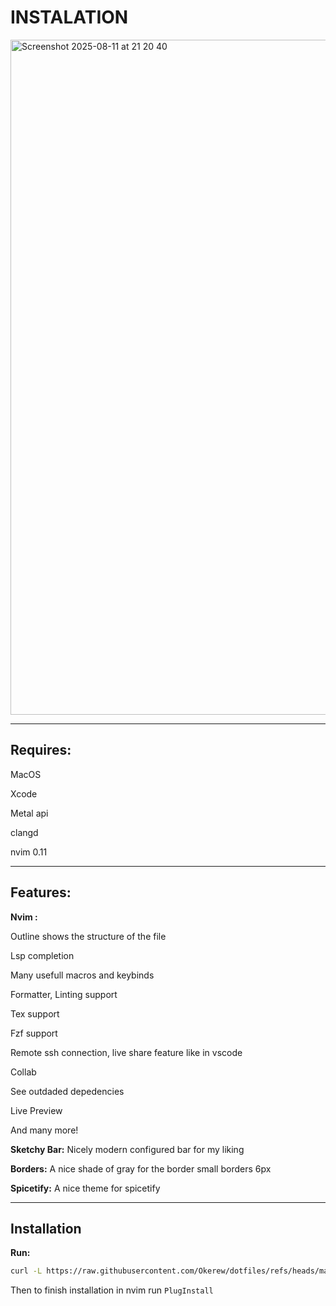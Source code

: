 # INSTALATION
<img width="1920" height="1080" alt="Screenshot 2025-08-11 at 21 20 40" src="https://github.com/user-attachments/assets/f4017b44-826d-44c4-bc77-a393b54372d9" />

--------------------------------------------------------

## Requires: 

MacOS

Xcode 

Metal api

clangd 

nvim 0.11

----- 

## Features:

**Nvim :**

Outline shows the structure of the file

Lsp completion

Many usefull macros and keybinds

Formatter, Linting support

Tex support

Fzf support

Remote ssh connection, live share feature like in vscode 

Collab

See outdaded depedencies 

Live Preview

And many more!

**Sketchy Bar:**
Nicely modern configured bar for my liking

**Borders:**
A nice shade of gray for the border small borders 6px

**Spicetify:**
A nice theme for spicetify

----

## Installation

**Run:**
```sh
curl -L https://raw.githubusercontent.com/Okerew/dotfiles/refs/heads/main/install.sh | sh
```

Then to finish installation in nvim run `PlugInstall`
